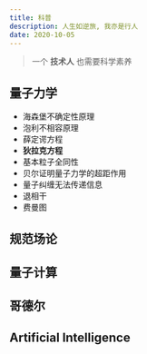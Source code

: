 ```yaml
---
title: 科普
description: 人生如逆旅, 我亦是行人
date: 2020-10-05
---
```


> 一个 **技术人** 也需要科学素养

## 量子力学

* 海森堡不确定性原理
* 泡利不相容原理
* 薛定谔方程
* **狄拉克方程**
* 基本粒子全同性
* 贝尔证明量子力学的超距作用
* 量子纠缠无法传递信息
* 退相干
* 费曼图

## 规范场论

## 量子计算

## 哥德尔

## Artificial Intelligence

